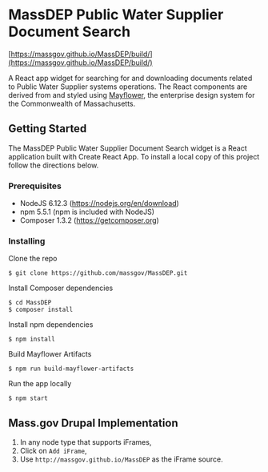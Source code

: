 # MassDEP Public Water Supplier Document Search
[https://massgov.github.io/MassDEP/build/](https://massgov.github.io/MassDEP/build/)
 
A React app widget for searching for and downloading documents related to 
Public Water Supplier systems operations. The React components are derived from 
and styled using [Mayflower](https://github.com/massgov/mayflower), the enterprise design system for the Commonwealth
of Massachusetts. 

## Getting Started

The MassDEP Public Water Supplier Document Search widget is a React application 
built with Create React App. To install a local copy of this project follow 
the directions below.

### Prerequisites
* NodeJS 6.12.3 (https://nodejs.org/en/download)
* npm 5.5.1 (npm is included with NodeJS)
* Composer 1.3.2 (https://getcomposer.org)

### Installing

Clone the repo
```
$ git clone https://github.com/massgov/MassDEP.git
```
Install Composer dependencies
```
$ cd MassDEP
$ composer install
```
Install npm dependencies
```
$ npm install
```
Build Mayflower Artifacts
```
$ npm run build-mayflower-artifacts
```
Run the app locally
```
$ npm start
```
## Mass.gov Drupal Implementation
1. In any node type that supports iFrames,
2. Click on `Add iFrame`,
3. Use `http://massgov.github.io/MassDEP` as the iFrame source.
